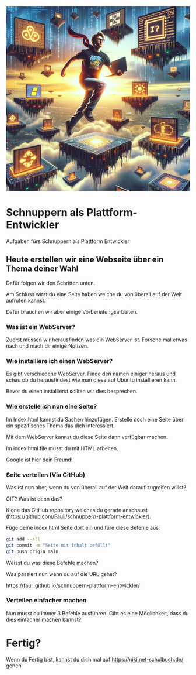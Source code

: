 ![platform-engineer](platform-engineer.webp)

# Schnuppern als Plattform-Entwickler

Aufgaben fürs Schnuppern als Plattform Entwickler

## Heute erstellen wir eine Webseite über ein Thema deiner Wahl

Dafür folgen wir den Schritten unten.

Am Schluss wirst du eine Seite haben welche du von überall auf der Welt aufrufen kannst. 

Dafür brauchen wir aber einige Vorbereitungsarbeiten.

### Was ist ein WebServer?

Zuerst müssen wir herausfinden was ein WebServer ist.
Forsche mal etwas nach und mach dir einige Notizen.

### Wie installiere ich einen WebServer?

Es gibt verschiedene WebServer. Finde den namen einiger heraus und schau ob du herausfindest wie man diese auf Ubuntu installieren kann.

Bevor du einen installierst sollten wir dies besprechen.

### Wie erstelle ich nun eine Seite?

Im Index.html kannst du Sachen hinzufügen. Erstelle doch eine Seite über ein spezifisches Thema das dich interessiert.

Mit dem WebServer kannst du diese Seite dann verfügbar machen.

Im index.html file musst du mit HTML arbeiten.

Google ist hier dein Freund!

### Seite verteilen (Via GitHub)

Was ist nun aber, wenn du von überall auf der Welt darauf zugreifen willst?

GIT? Was ist denn das?

Klone das GitHub repository welches du gerade anschaust (https://github.com/Fauli/schnuppern-plattform-entwickler).

Füge deine index.html Seite dort ein und füre diese Befehle aus:

```bash
git add --all
git commit -m "Seite mit Inhalt befüllt"
git push origin main
```

Weisst du was diese Befehle machen?

Was passiert nun wenn du auf die URL gehst?

https://fauli.github.io/schnuppern-plattform-entwickler/

### Verteilen einfacher machen

Nun musst du immer 3 Befehle ausführen. Gibt es eine Möglichkeit, dass du dies einfacher machen kannst?


# Fertig?

Wenn du Fertig bist, kannst du dich mal auf https://niki.net-schulbuch.de/ gehen
